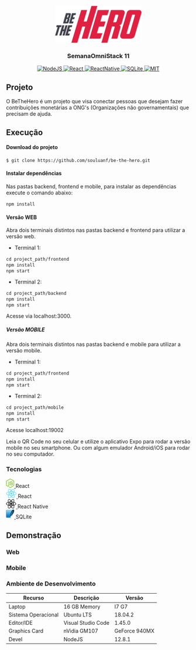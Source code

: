 <div align="center">
<a href="https://github.com/souluanf/be-the-hero" target="_blank">
    <img src="frontend/src/assets/logo.svg" height="100px" alt="Be-The-Hero"/>
</a>

<h3>SemanaOmniStack 11</h3>

<a href="https://nodejs.org/" target="_blank">
  <img src="https://img.shields.io/badge/devel-NodeJS-brightgreen" alt="NodeJS"/>
</a>

<a href="https://pt-br.reactjs.org/" target="_blank">
  <img src="https://img.shields.io/badge/lib-React-brightgreen" alt="React"/>
</a>

<a href="https://reactnative.dev" target="_blank">
  <img src="https://img.shields.io/badge/lib-ReactNative-brightgreen" alt="ReactNative"/>
</a>

<a href="https://www.sqlite.org" target="_blank">
  <img src="https://img.shields.io/badge/db-SQLite-brightgreen" alt="SQLite"/>
</a>


<a href="https://opensource.org/licenses/MIT" target="_blank">
  <img src="https://img.shields.io/badge/license-MIT-brightgreen" alt="MIT"/>
</a>

</div>

## Projeto
O BeTheHero é um projeto que visa conectar pessoas que desejam fazer contribuições monetárias a ONG's (Organizações não governamentais) que precisam de ajuda.

## Execução

#### Download do projeto
```
$ git clone https://github.com/souluanf/be-the-hero.git
```

#### Instalar dependências
Nas pastas backend, frontend e mobile, para instalar as dependências execute o comando abaixo:
<pre><code>npm install </code></pre>

#### Versão WEB
Abra dois terminais distintos nas pastas backend e frontend para utilizar a versão web.
- Terminal 1:
<pre>
<code>cd project_path/frontend</code>
<code>npm install</code>
<code>npm start</code>
</pre> 
- Terminal 2:
<pre>
<code>cd project_path/backend</code>
<code>npm install</code>
<code>npm start</code>
</pre>  

Acesse via localhost:3000.

##### Versão MOBILE
Abra dois terminais distintos nas pastas backend e mobile para utilizar a versão mobile.

- Terminal 1:
<pre>
<code>cd project_path/frontend</code>
<code>npm install</code>
<code>npm start</code>
</pre> 
- Terminal 2:
<pre>
<code>cd project_path/mobile</code>
<code>npm install</code>
<code>npm start</code>
</pre>  

Acesse localhost:19002

Leia o QR Code no seu celular e utilize o aplicativo Expo para rodar a versão mobile no seu smartphone. Ou com algum emulador Android/iOS para rodar no seu computador.

### Tecnologias

<a href="https://nodejs.org/" target="_blank">
    <img src="frontend/src/assets/node.png" height="25px" alt="NodeJS"/>
</a>React<br/>

<a href="https://pt-br.reactjs.org/" target="_blank">
    <img src="frontend/src/assets/react.png" height="25px" alt="ReactJS"/>
</a>React<br/>

<a href="https://reactnative.dev" target="_blank">
    <img src="frontend/src/assets/react-native.png" height="25px" alt="React Native"/>
</a>React Native<br/>

<a href="https://www.sqlite.org" target="_blank">
    <img src="frontend/src/assets/sqlite.png" height="25px" alt="SQLite"/>
</a>SQLite<br/>

## Demonstração

### Web


### Mobile


### Ambiente de Desenvolvimento


<table>
    <thead>
        <tr >
            <th class="column1">Recurso</th>
            <th class="column2">Descrição</th>
            <th class="column3">Versão</th>
        </tr>
    </thead>
    <tbody>
            <tr>
                <td class="column1">Laptop</td>
                <td class="column2">16 GB Memory</td>
                <td class="column3">I7 G7</td>
            </tr>
            <tr>
                <td class="column1">Sistema Operacional</td>
                <td class="column2">Ubuntu LTS</td>
                <td class="column3">18.04.2</td>
            </tr>
            <tr>
                <td class="column1">Editor/IDE</td>
                <td class="column2">Visual Studio Code</td>
                <td class="column3">1.45.0</td>
            </tr>
            <tr>
                <td class="column1">Graphics Card</td>
                <td class="column2">nVidia GM107 </td>
                <td class="column3">GeForce 940MX</td>
            </tr>
            <tr>
                <td class="column1">Devel</td>
                <td class="column2">NodeJS</td>
                <td class="column3">12.8.1</td>
            </tr>
    </tbody>
</table>